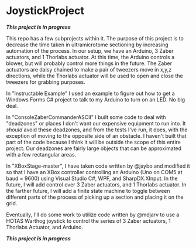 # JoystickProject
*****This project is in progress***** 

This repo has a few subprojects within it.  The purpose of this project is to decrease the time taken in ultramicrotome sectioning by increasing automation of the process.  In our setup, we have an Arduino, 3 Zaber actuators, and 1 Thorlabs actuator.  At this time, the Arduino controls a blower, but will probably control more things in the future.  The Zaber actuators are daisy chained to make a pair of tweezers move in x,y,z directions, while the Thorlabs actuator will be used to open and close the tweezers for grabbing purposes.

In "Instructable Example" I used an example to figure out how to get a Windows Forms C# project to talk to my Arduino to turn on an LED.  No big deal.

In "ConsoleZaberCommanderASCII" I built some code to deal with "deadzones" or places I don't want our expensive equipment to run into.  It *should* avoid these deadzones, and from the tests I've run, it does, with the exception of moving to the opposite side of an obstacle.  I haven't built that part of the code because I think it will be outside the scope of this entire project.  Our deadzones are fairly large objects that can be approximated with a few rectangular areas.

In "XBoxStage-master", I have taken code written by @jaybo and modified it so that I have an XBox controller controlling an Arduino (Uno on COM5 at baud = 9600) using Visual Studio C#, WPF, and SharpDX.XInput.  In the future, I will add control over 3 Zaber actuators, and 1 Thorlabs actuator.  In the farther future, I will add a finite state machine to toggle between different parts of the process of picking up a section and placing it on the grid.

Eventually, I'll do some work to utilize code written by @mdjarv to use a HOTAS Warthog joystick to control 
the series of 3 Zaber actuators, 1 Thorlabs Actuator, and Arduino.  

*****This project is in progress*****
